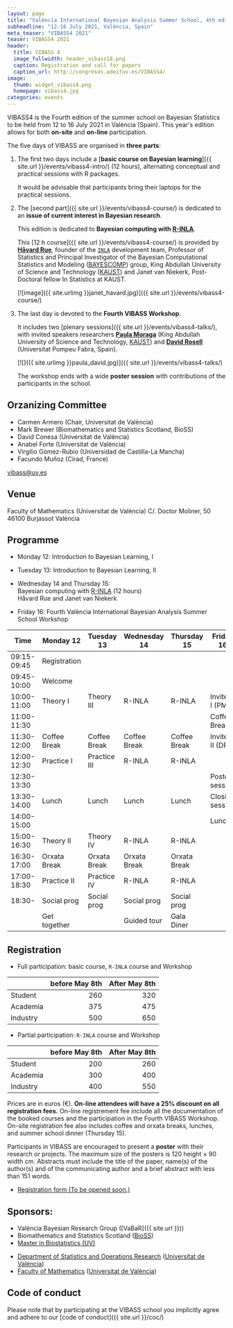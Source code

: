 ```yaml
---
layout: page
title: "València International Bayesian Analysis Summer School, 4th edition"
subheadline: "12-16 July 2021, València, Spain"
meta_teaser: "VIBASS4 2021"
teaser: VIBASS4 2021
header:
  title: VIBASS 4
  image_fullwidth: header_vibass18.png
  caption: Registration and call for papers
  caption_url: http://congresos.adeituv.es/VIBASS4/
image:
  thumb: widget_vibass4.png
  homepage: vibass4.jpg
categories: events
---
```


VIBASS4 is the Fourth edition of the summer school on Bayesian
Statistics to be held from 12 to 16 July 2021 in València
(Spain). This year's edition allows for both __on-site__ and __on-line__ participation.


The five days of VIBASS are organised in __three parts__:

1. The first two days include a [__basic course on Bayesian learning__]({{ site.url }}/events/vibass4-intro/) (12 hours), alternating conceptual and practical sessions with R packages.

	It would be advisable that participants bring their laptops for the practical sessions.

2. The [second part]({{ site.url }}/events/vibass4-course/) is dedicated to an __issue of current interest in Bayesian research__. 

	This edition is dedicated to __Bayesian computing with [R-INLA](http://www.r-inla.org/)__.

	This [12 h course]({{ site.url }}/events/vibass4-course/) is provided by [__Håvard Rue__](https://cemse.kaust.edu.sa/bayescomp/people/person/haavard-rue), founder of the [`INLA`](http://www.r-inla.org/) development team, Professor of Statistics and Principal Investigator of the Bayesian Computational Statistics and Modeling ([BAYESCOMP](https://cemse.kaust.edu.sa/bayescomp)) group, King Abdullah University of Science and Technology ([KAUST](https://kaust.edu.sa/)) and Janet van Niekerk, Post-Doctoral fellow In Statistics at KAUST.

    [![image]({{ site.urlimg }}janet_havard.jpg)]({{ site.url }}/events/vibass4-course/)



3. The last day is devoted to the __Fourth VIBASS Workshop__.

	It includes two [plenary sessions]({{ site.url }}/events/vibass4-talks/), with invited speakers researchers [__Paula Moraga__](https://paula-moraga.github.io/) (King Abdullah University of Science and Technology, [KAUST](https://kaust.edu.sa/)) and [__David Rosell__](https://sites.google.com/site/rosselldavid/) (Universitat Pompeu Fabra, Spain).
      
    [![]({{ site.urlimg }}paula_david.jpg)]({{ site.url }}/events/vibass4-talks/)
	    
    The workshop ends with a wide __poster session__ with contributions of the participants in the school.


## Orzanizing Committee

- Carmen Armero (Chair, Universitat de València)
- Mark Brewer (Biomathematics and Statistics Scotland, BioSS)
- David Conesa (Universitat de València)
- Anabel Forte (Universitat de València)
- Virgilio Gómez-Rubio (Universidad de Castilla-La Mancha)
- Facundo Muñoz (Cirad, France)

[vibass@uv.es](mailto:vibass@uv.es)

## Venue

Faculty of Mathematics (Universitat de València)
C/. Doctor Moliner, 50
46100 Burjassot
València


## Programme

-   Monday 12: Introduction to Bayesian Learning, I

-   Tuesday 13: Introduction to Bayesian Learning, II

-   Wednesday 14 and Thursday 15:\
    Bayesian computing with [R-INLA](http://www.r-inla.org/) (12 hours)\
    Håvard Rue and Janet van Niekerk

-   Friday 16: Fourth València International Bayesian Analysis
    Summer School Workshop


  Time         | Monday 12   | Tuesday 13  | Wednesday 14  | Thursday 15  | Friday 16
-------------  | --------------| --------------| ----------------| ---------------| ---------------------
  09:15-09:45  | Registration  |               |                 |                | 
  09:45-10:00  | Welcome       |               |                 |                | 
  10:00-11:00  | Theory I      | Theory III    | R-INLA          | R-INLA         | Invited I (PM)
  11:00-11:30  |               |               |                 |                | Coffee Break
  11:30-12:00  | Coffee Break  | Coffee Break  | Coffee Break    | Coffee Break   | Invited II (DR)
  12:00-12:30  | Practice I    | Practice III  | R-INLA          | R-INLA         | 
  12:30-13:30  |               |               |                 |                | Poster session
  13:30-14:00  | Lunch         | Lunch         | Lunch           | Lunch          | Closing session
  14:00-15:00  |               |               |                 |                | Lunch
  15:00-16:30  | Theory II     | Theory IV     | R-INLA          | R-INLA         | 
  16:30-17:00  | Orxata Break  | Orxata Break  | Orxata Break    | Orxata Break   | 
  17:00-18:30  | Practice II   | Practice IV   | R-INLA          | R-INLA         | 
  18:30-       | Social prog   | Social prog   | Social prog     | Social prog    | 
               | Get together  |               | Guided tour     | Gala Diner     | 


## Registration

- Full participation: basic course, `R-INLA` course and Workshop

| | before May 8th | After May 8th |
---------|-----------------------:|--------------:
 Student | 260 | 320
 Academia | 375 | 475
 Industry | 500 | 650

- Partial participation: `R-INLA` course and Workshop

| | before May 8th | After May 8th |
---------|-----------------------:|--------------:
 Student | 200 | 260
 Academia | 300 | 400
 Industry | 400 | 550


Prices are in euros (€). __On-line attendees will have a 25% discount on all registration fees.__ 
On-line registrement fee include all the documentation of the booked courses and the participation in the Fourth VIBASS Workshop. On-site registration fee also includes coffee and orxata breaks, lunches, and summer school dinner (Thursday 15).  


Participants in VIBASS are encouraged to present a __poster__ with their research or projects. The maximum size of the posters is 120 height × 90 width cm.
Abstracts must include the title of the paper, name(s) of the author(s) and of the communicating author and a brief abstract with less than 151 words.

- [Registration form (To be opened soon.)](http://congresos.adeituv.es/VIBASS4/)



## Sponsors:

- València Bayesian Research Group ([VaBaR]({{ site.url }}))
- Biomathematics and Statistics Scotland ([BioSS](http://www.bioss.ac.uk/))
- [Master in Biostatistics (UV)](https://www.uv.es/uvweb/master-biostatistics/en/master-s-degree-biostatistics-1285882529090.html)
<!-- - [Master in Data Science (UV)](https://www.uv.es/uvweb/master-data-science/en/master-s-degree-data-science-1285949661373.html) -->
- [Department of Statistics and Operations Research](http://www.uv.es/eio) ([Universitat de València](http://www.uv.es/))
- [Faculty of Mathematics](http://www.uv.es/matematiques) ([Universitat de València](http://www.uv.es/))


## Code of conduct

Please note that by participating at the VIBASS school you implicitly agree and adhere to our [code of conduct]({{ site.url }}/coc/)

<img class="t60" src="{{ site.urlimg }}footer_vibass17.png" alt="">
